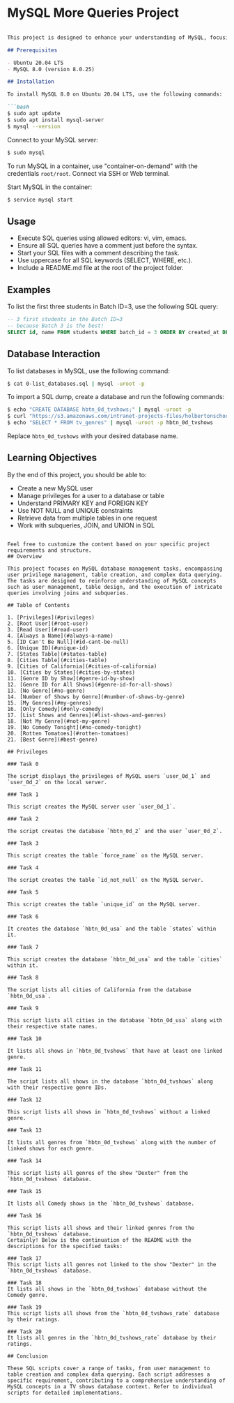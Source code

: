 # MySQL More Queries Project

```markdown

This project is designed to enhance your understanding of MySQL, focusing on various topics such as user management, privileges, constraints, and advanced SQL techniques. The learning objectives include creating and managing users, understanding primary and foreign keys, using constraints, retrieving data from multiple tables, and employing advanced SQL techniques like joins and unions.

## Prerequisites

- Ubuntu 20.04 LTS
- MySQL 8.0 (version 8.0.25)

## Installation

To install MySQL 8.0 on Ubuntu 20.04 LTS, use the following commands:

```bash
$ sudo apt update
$ sudo apt install mysql-server
$ mysql --version
```

Connect to your MySQL server:

```bash
$ sudo mysql
```

To run MySQL in a container, use "container-on-demand" with the credentials `root/root`. Connect via SSH or Web terminal.

Start MySQL in the container:

```bash
$ service mysql start
```

## Usage

- Execute SQL queries using allowed editors: vi, vim, emacs.
- Ensure all SQL queries have a comment just before the syntax.
- Start your SQL files with a comment describing the task.
- Use uppercase for all SQL keywords (SELECT, WHERE, etc.).
- Include a README.md file at the root of the project folder.

## Examples

To list the first three students in Batch ID=3, use the following SQL query:

```sql
-- 3 first students in the Batch ID=3
-- because Batch 3 is the best!
SELECT id, name FROM students WHERE batch_id = 3 ORDER BY created_at DESC LIMIT 3;
```

## Database Interaction

To list databases in MySQL, use the following command:

```bash
$ cat 0-list_databases.sql | mysql -uroot -p
```

To import a SQL dump, create a database and run the following commands:

```bash
$ echo "CREATE DATABASE hbtn_0d_tvshows;" | mysql -uroot -p
$ curl "https://s3.amazonaws.com/intranet-projects-files/holbertonschool-higher-level_programming+/274/hbtn_0d_tvshows.sql" -s | mysql -uroot -p hbtn_0d_tvshows
$ echo "SELECT * FROM tv_genres" | mysql -uroot -p hbtn_0d_tvshows
```

Replace `hbtn_0d_tvshows` with your desired database name.

## Learning Objectives

By the end of this project, you should be able to:

- Create a new MySQL user
- Manage privileges for a user to a database or table
- Understand PRIMARY KEY and FOREIGN KEY
- Use NOT NULL and UNIQUE constraints
- Retrieve data from multiple tables in one request
- Work with subqueries, JOIN, and UNION in SQL

```

Feel free to customize the content based on your specific project requirements and structure.
## Overview

This project focuses on MySQL database management tasks, encompassing user privilege management, table creation, and complex data querying. The tasks are designed to reinforce understanding of MySQL concepts such as user management, table design, and the execution of intricate queries involving joins and subqueries.

## Table of Contents

1. [Privileges](#privileges)
2. [Root User](#root-user)
3. [Read User](#read-user)
4. [Always a Name](#always-a-name)
5. [ID Can't Be Null](#id-cant-be-null)
6. [Unique ID](#unique-id)
7. [States Table](#states-table)
8. [Cities Table](#cities-table)
9. [Cities of California](#cities-of-california)
10. [Cities by States](#cities-by-states)
11. [Genre ID by Show](#genre-id-by-show)
12. [Genre ID for All Shows](#genre-id-for-all-shows)
13. [No Genre](#no-genre)
14. [Number of Shows by Genre](#number-of-shows-by-genre)
15. [My Genres](#my-genres)
16. [Only Comedy](#only-comedy)
17. [List Shows and Genres](#list-shows-and-genres)
18. [Not My Genre](#not-my-genre)
19. [No Comedy Tonight](#no-comedy-tonight)
20. [Rotten Tomatoes](#rotten-tomatoes)
21. [Best Genre](#best-genre)

## Privileges

### Task 0

The script displays the privileges of MySQL users `user_0d_1` and `user_0d_2` on the local server.

### Task 1

This script creates the MySQL server user `user_0d_1`.

### Task 2

The script creates the database `hbtn_0d_2` and the user `user_0d_2`.

### Task 3

This script creates the table `force_name` on the MySQL server.

### Task 4

The script creates the table `id_not_null` on the MySQL server.

### Task 5

This script creates the table `unique_id` on the MySQL server.

### Task 6

It creates the database `hbtn_0d_usa` and the table `states` within it.

### Task 7

This script creates the database `hbtn_0d_usa` and the table `cities` within it.

### Task 8

The script lists all cities of California from the database `hbtn_0d_usa`.

### Task 9

This script lists all cities in the database `hbtn_0d_usa` along with their respective state names.

### Task 10

It lists all shows in `hbtn_0d_tvshows` that have at least one linked genre.

### Task 11

The script lists all shows in the database `hbtn_0d_tvshows` along with their respective genre IDs.

### Task 12

This script lists all shows in `hbtn_0d_tvshows` without a linked genre.

### Task 13

It lists all genres from `hbtn_0d_tvshows` along with the number of linked shows for each genre.

### Task 14

This script lists all genres of the show "Dexter" from the `hbtn_0d_tvshows` database.

### Task 15

It lists all Comedy shows in the `hbtn_0d_tvshows` database.

### Task 16

This script lists all shows and their linked genres from the `hbtn_0d_tvshows` database.
Certainly! Below is the continuation of the README with the descriptions for the specified tasks:

### Task 17
This script lists all genres not linked to the show "Dexter" in the `hbtn_0d_tvshows` database.

### Task 18
It lists all shows in the `hbtn_0d_tvshows` database without the Comedy genre.

### Task 19
This script lists all shows from the `hbtn_0d_tvshows_rate` database by their ratings.

### Task 20
It lists all genres in the `hbtn_0d_tvshows_rate` database by their ratings.

## Conclusion

These SQL scripts cover a range of tasks, from user management to table creation and complex data querying. Each script addresses a specific requirement, contributing to a comprehensive understanding of MySQL concepts in a TV shows database context. Refer to individual scripts for detailed implementations.
```
```markdown

